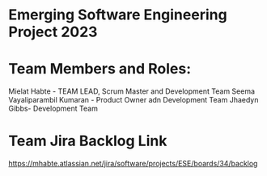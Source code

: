 # Emerging Software Engineering Project 2023

# Team Members and Roles:
Mielat Habte - TEAM LEAD, Scrum Master and Development Team
Seema Vayaliparambil Kumaran - Product Owner adn Development Team
Jhaedyn Gibbs- Development Team 

# Team Jira Backlog Link
https://mhabte.atlassian.net/jira/software/projects/ESE/boards/34/backlog
